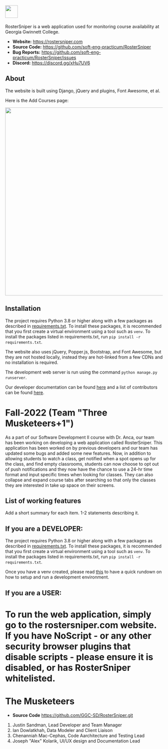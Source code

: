 # <img src="docs/img/logo.png" height="40">

RosterSniper is a web application used for monitoring course availability at Georgia Gwinnett College.

- **Website:** https://rostersniper.com
- **Source Code:** https://github.com/soft-eng-practicum/RosterSniper
- **Bug Reports:** https://github.com/soft-eng-practicum/RosterSniper/issues
- **Discord:** https://discord.gg/xHu7UV6

## About

The website is built using Django, jQuery and plugins, Font Awesome, et al.

Here is the Add Courses page:

<img src="docs/img/add-courses.png" width="600">

## Installation

The project requires Python 3.8 or higher along with a few packages as described in [requirements.txt](requirements.txt). To install these packages, it is recommended that you first create a virtual environment using a tool such as `venv`. To install the packages listed in requirements.txt, run `pip install -r requirements.txt`.

The website also uses jQuery, Popper.js, Bootstrap, and Font Awesome, but they are not hosted locally, instead they are hot-linked from a few CDNs and no installation is required.

The development web server is run using the command `python manage.py runserver`.

Our developer documentation can be found [here](docs) and a list of contributors can be found [here](Contributors.md).


# Fall-2022 (Team "Three Musketeers+1")

As a part of our Software Development II course with Dr. Anca, our team has been working on developing a web application called RosterSniper. This application has been worked on by previous developers and our team has updated some bugs and added some new features. Now, in addition to allowing students to watch a class, get notified when a spot opens up for the class, and find empty classrooms, students can now choose to opt out of push notifications and they now have the chance to use a 24-hr time format and input specific times when looking for classes. They can also collapse and expand course tabs after searching so that only the classes they are interested in take up space on their screens.

## List of working features
Add a short summary for each item. 1-2 statements describing it.

## If you are a DEVELOPER:

The project requires Python 3.8 or higher along with a few packages as described in [requirements.txt](requirements.txt). To install these packages, it is recommended that you first create a virtual environment using a tool such as `venv`. To install the packages listed in requirements.txt, run `pip install -r requirements.txt`.

Once you have a venv created, please read [this](/Docs-Fall2022/TM_DevSetup.md) to have a quick rundown on how to setup and run a development environment.

## If you are a USER:

To run the web application, simply go to the rostersniper.com website. If you have NoScript - or any other security browser plugins that disable scripts - please ensure it is disabled, or has RosterSniper whitelisted.
=======
# The Musketeers
- **Source Code** https://github.com/GGC-SD/RosterSniper.git
1. Justin Sandman, Lead Developer and Team Manager
2. Ian Dowlatkhah, Data Modeler and Client Liaison
3. Chenanniah Mac-Cephas, Code Aarchitecture and Testing Lead
4. Joseph "Alex" Kolarik, UI/UX design and Documentation Lead
